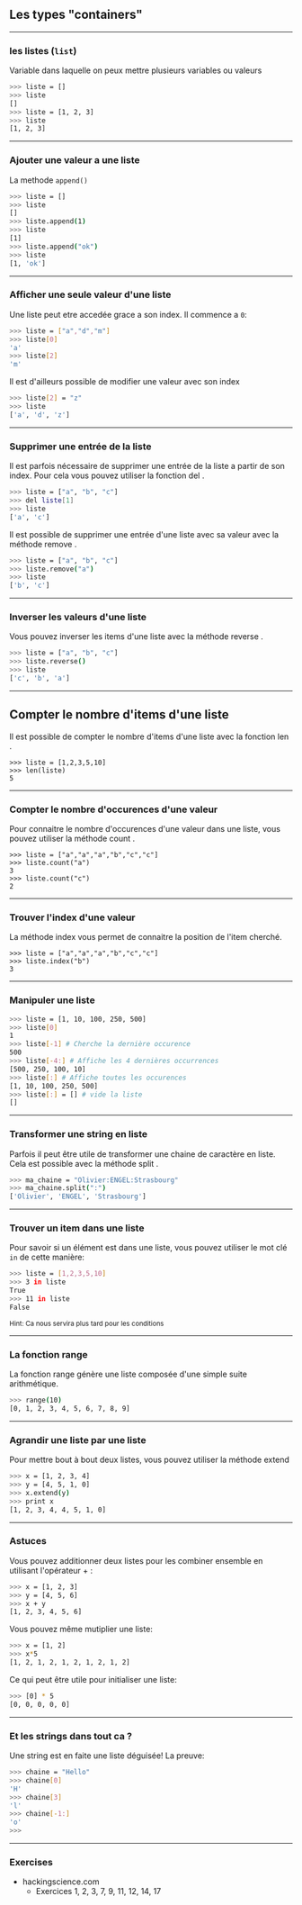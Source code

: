 ## Les types "containers"

---

### les listes (`list`)

Variable dans laquelle on peux mettre plusieurs variables ou valeurs

```bash
>>> liste = []
>>> liste
[]
>>> liste = [1, 2, 3]
>>> liste
[1, 2, 3]
```

---

### Ajouter une valeur a une liste

La methode `append()`

```bash
>>> liste = []
>>> liste
[]
>>> liste.append(1)
>>> liste
[1]
>>> liste.append("ok")
>>> liste
[1, 'ok']
```

---

### Afficher une seule valeur d'une liste

Une liste peut etre accedée grace a son index. Il commence a `0`:
```bash
>>> liste = ["a","d","m"]
>>> liste[0]
'a'
>>> liste[2]
'm'
```

Il est d'ailleurs possible de modifier une valeur avec son index

```bash
>>> liste[2] = "z"
>>> liste
['a', 'd', 'z']
```

---

### Supprimer une entrée de la liste

Il est parfois nécessaire de supprimer une entrée de la liste a partir de son index. Pour cela vous pouvez utiliser la fonction del .

```bash
>>> liste = ["a", "b", "c"]
>>> del liste[1]
>>> liste
['a', 'c']
```

 Il est possible de supprimer une entrée d'une liste avec sa valeur avec la méthode remove .

```bash
>>> liste = ["a", "b", "c"]
>>> liste.remove("a")
>>> liste
['b', 'c']
```

---

### Inverser les valeurs d'une liste

Vous pouvez inverser les items d'une liste avec la méthode reverse .

```bash
>>> liste = ["a", "b", "c"]
>>> liste.reverse()
>>> liste
['c', 'b', 'a']
```

---

## Compter le nombre d'items d'une liste

Il est possible de compter le nombre d'items d'une liste avec la fonction len .
```
>>> liste = [1,2,3,5,10]
>>> len(liste)
5
```

---

### Compter le nombre d'occurences d'une valeur

Pour connaitre le nombre d'occurences d'une valeur dans une liste, vous pouvez utiliser la méthode count .

```
>>> liste = ["a","a","a","b","c","c"]
>>> liste.count("a")
3
>>> liste.count("c")
2
```

---

### Trouver l'index d'une valeur

La méthode index vous permet de connaitre la position de l'item cherché.

```
>>> liste = ["a","a","a","b","c","c"]
>>> liste.index("b")
3
```

---

### Manipuler une liste

```bash
>>> liste = [1, 10, 100, 250, 500]
>>> liste[0]
1
>>> liste[-1] # Cherche la dernière occurence
500
>>> liste[-4:] # Affiche les 4 dernières occurrences
[500, 250, 100, 10]
>>> liste[:] # Affiche toutes les occurences
[1, 10, 100, 250, 500]
>>> liste[:] = [] # vide la liste
[]
```

---

### Transformer une string en liste

Parfois il peut être utile de transformer une chaine de caractère en liste. Cela est possible avec la méthode split .

```bash
>>> ma_chaine = "Olivier:ENGEL:Strasbourg"
>>> ma_chaine.split(":")
['Olivier', 'ENGEL', 'Strasbourg']
```

---

### Trouver un item dans une liste

Pour savoir si un élément est dans une liste, vous pouvez utiliser le mot clé `in` de cette manière:

```bash
>>> liste = [1,2,3,5,10]
>>> 3 in liste
True
>>> 11 in liste
False
```

<sub>Hint: Ca nous servira plus tard pour les conditions</sub>

---

### La fonction range

La fonction range génère une liste composée d'une simple suite arithmétique.

```bash
>>> range(10)
[0, 1, 2, 3, 4, 5, 6, 7, 8, 9]
```

---

### Agrandir une liste par une liste

Pour mettre bout à bout deux listes, vous pouvez utiliser la méthode extend

```bash
>>> x = [1, 2, 3, 4]
>>> y = [4, 5, 1, 0]
>>> x.extend(y)
>>> print x
[1, 2, 3, 4, 4, 5, 1, 0]
```

---

### Astuces

Vous pouvez additionner deux listes pour les combiner ensemble en utilisant l'opérateur + :

```bash
>>> x = [1, 2, 3]
>>> y = [4, 5, 6]
>>> x + y
[1, 2, 3, 4, 5, 6]
```

Vous pouvez même mutiplier une liste:

```bash
>>> x = [1, 2]
>>> x*5
[1, 2, 1, 2, 1, 2, 1, 2, 1, 2]
```

Ce qui peut être utile pour initialiser une liste:
```bash
>>> [0] * 5
[0, 0, 0, 0, 0]
```

---

### Et les strings dans tout ca ?

Une string est en faite une liste déguisée! La preuve:
```bash
>>> chaine = "Hello"
>>> chaine[0]
'H'
>>> chaine[3]
'l'
>>> chaine[-1:]
'o'
>>>
```

---

### Exercises

- hackingscience.com
    - Exercices 1, 2, 3, 7, 9, 11, 12, 14, 17